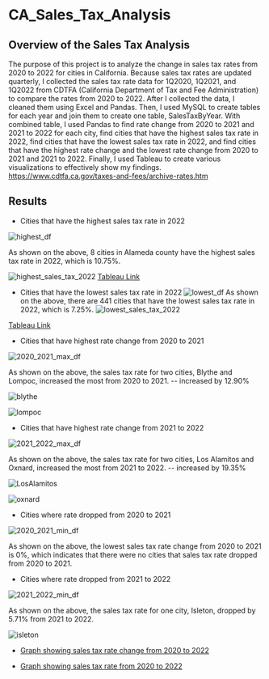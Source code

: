# CA_Sales_Tax_Analysis

## Overview of the Sales Tax Analysis
The purpose of this project is to analyze the change in sales tax rates from 2020 to 2022 for cities in California. Because sales tax rates are updated quarterly, I collected the sales tax rate data for 1Q2020, 1Q2021, and 1Q2022 from CDTFA (California Department of Tax and Fee Administration) to compare the rates from 2020 to 2022. After I collected the data, I cleaned them using Excel and Pandas. Then, I used MySQL to create tables for each year and join them to create one table, SalesTaxByYear. With combined table, I used Pandas to find rate change from 2020 to 2021 and 2021 to 2022 for each city, find cities that have the highest sales tax rate in 2022, find cities that have the lowest sales tax rate in 2022, and find cities that have the highest rate change and the lowest rate change from 2020 to 2021 and 2021 to 2022. Finally, I used Tableau to create various visualizations to effectively show my findings. 
https://www.cdtfa.ca.gov/taxes-and-fees/archive-rates.htm

## Results
- Cities that have the highest sales tax rate in 2022

![highest_df](Resources/highest_df.png)

As shown on the above, 8 cities in Alameda county have the highest sales tax rate in 2022, which is 10.75%. 

![highest_sales_tax_2022](Resources/highest_sales_tax_2022.png)
[Tableau Link](https://public.tableau.com/app/profile/ayoung.kim2278/viz/CitiesinCAthathavehighestsalestaxratein2022/HighestSalesTaxRate)

- Cities that have the lowest sales tax rate in 2022
![lowest_df](Resources/lowest_df.png)
As shown on the above, there are 441 cities that have the lowest sales tax rate in 2022, which is 7.25%. 
![lowest_sales_tax_2022](Resources/lowest_sales_tax_2022.png)


[Tableau Link](https://public.tableau.com/app/profile/ayoung.kim2278/viz/CitiesinCAthathavelowestsalestaxratein2022/LowestSalesTaxRate)

- Cities that have highest rate change from 2020 to 2021


![2020_2021_max_df](Resources/2020_2021_max_df.png)

As shown on the above, the sales tax rate for two cities, Blythe and Lompoc, increased the most from 2020 to 2021. -- increased by 12.90%

![blythe](Resources/blythe.png)

![lompoc](Resources/lompoc.png)

- Cities that have highest rate change from 2021 to 2022

![2021_2022_max_df](Resources/2021_2022_max_df.png)

As shown on the above, the sales tax rate for two cities, Los Alamitos and Oxnard, increased the most from 2021 to 2022. -- increased by 19.35%

![LosAlamitos](Resources/LosAlamitos.png)

![oxnard](Resources/oxnard.png)

- Cities where rate dropped from 2020 to 2021

![2020_2021_min_df](Resources/2020_2021_min_df.png)

As shown on the above, the lowest sales tax rate change from 2020 to 2021 is 0%, which indicates that there were no cities that sales tax rate dropped from 2020 to 2021. 

- Cities where rate dropped from 2021 to 2022

![2021_2022_min_df](Resources/2021_2022_min_df.png)

As shown on the above, the sales tax rate for one city, Isleton, dropped by 5.71% from 2021 to 2022. 

![isleton](Resources/isleton.png)

- [Graph showing sales tax rate change from 2020 to 2022](https://public.tableau.com/app/profile/ayoung.kim2278/viz/CASalesTaxRateChangefrom2020to2022/CASalesTaxRateChange2020-2022)

- [Graph showing sales tax rate from 2020 to 2022](https://public.tableau.com/app/profile/ayoung.kim2278/viz/CASalesTaxRatefrom2020to2022/Sheet1)
	

  

